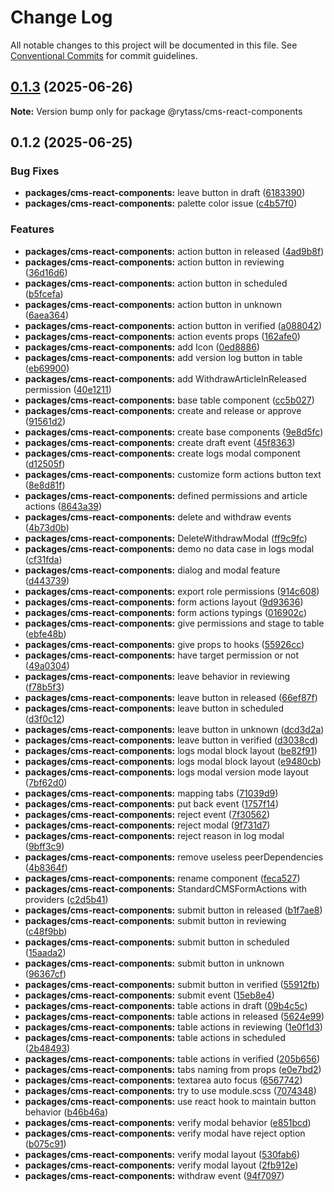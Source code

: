 # Change Log

All notable changes to this project will be documented in this file.
See [Conventional Commits](https://conventionalcommits.org) for commit guidelines.

## [0.1.3](https://github.com/Rytass/Utils/compare/@rytass/cms-react-components@0.1.2...@rytass/cms-react-components@0.1.3) (2025-06-26)

**Note:** Version bump only for package @rytass/cms-react-components

## 0.1.2 (2025-06-25)

### Bug Fixes

- **packages/cms-react-components:** leave button in draft ([6183390](https://github.com/Rytass/Utils/commit/618339007880e5cf29527d065ca3dc641c5a5184))
- **packages/cms-react-components:** palette color issue ([c4b57f0](https://github.com/Rytass/Utils/commit/c4b57f06a5c80a4947873975cf362f90152bd955))

### Features

- **packages/cms-react-components:** action button in released ([4ad9b8f](https://github.com/Rytass/Utils/commit/4ad9b8f51869ec5e5774155f041bca562e630f64))
- **packages/cms-react-components:** action button in reviewing ([36d16d6](https://github.com/Rytass/Utils/commit/36d16d64558e58c459f306302edbb2abbe101445))
- **packages/cms-react-components:** action button in scheduled ([b5fcefa](https://github.com/Rytass/Utils/commit/b5fcefaa4066712c4f93b8f2149f5b8d1493bfa9))
- **packages/cms-react-components:** action button in unknown ([6aea364](https://github.com/Rytass/Utils/commit/6aea364da12145c880b4dd507fd561b46e48e435))
- **packages/cms-react-components:** action button in verified ([a088042](https://github.com/Rytass/Utils/commit/a088042588ebe9433f8f77cfe98bb402b86f2990))
- **packages/cms-react-components:** action events props ([162afe0](https://github.com/Rytass/Utils/commit/162afe05fac7c3f54bb02f62b1fc21edc8702d27))
- **packages/cms-react-components:** add Icon ([0ed8886](https://github.com/Rytass/Utils/commit/0ed8886ce699ed4bac4edf33bb84acd7153cb67c))
- **packages/cms-react-components:** add version log button in table ([eb69900](https://github.com/Rytass/Utils/commit/eb6990031db650ce1ba77f18758fd28319c0cf28))
- **packages/cms-react-components:** add WithdrawArticleInReleased permission ([40e1211](https://github.com/Rytass/Utils/commit/40e12110944c2bb303f0779d23a3aa5aba875651))
- **packages/cms-react-components:** base table component ([cc5b027](https://github.com/Rytass/Utils/commit/cc5b027c920a48016af54330f2739774e839e280))
- **packages/cms-react-components:** create and release or approve ([91561d2](https://github.com/Rytass/Utils/commit/91561d212b8d2878b72d4d6969f4261a51b811cc))
- **packages/cms-react-components:** create base components ([9e8d5fc](https://github.com/Rytass/Utils/commit/9e8d5fc5b5358b60fb8919656ee23356295fdcff))
- **packages/cms-react-components:** create draft event ([45f8363](https://github.com/Rytass/Utils/commit/45f83637c177b0e0db68dde7caf91cbca6fff2e4))
- **packages/cms-react-components:** create logs modal component ([d12505f](https://github.com/Rytass/Utils/commit/d12505f0eb24a32cdecec3739577cdd597c8d989))
- **packages/cms-react-components:** customize form actions button text ([8e8d81f](https://github.com/Rytass/Utils/commit/8e8d81f0556392efca5d9202e2fdf538a2c5507b))
- **packages/cms-react-components:** defined permissions and article actions ([8643a39](https://github.com/Rytass/Utils/commit/8643a390667f85ff469ca32aeaeaa72657c62b01))
- **packages/cms-react-components:** delete and withdraw events ([4b73d0b](https://github.com/Rytass/Utils/commit/4b73d0b717071365fa69416d3cbc3f2b3890343b))
- **packages/cms-react-components:** DeleteWithdrawModal ([ff9c9fc](https://github.com/Rytass/Utils/commit/ff9c9fc30e6b3254f6298da461f76defb021bc59))
- **packages/cms-react-components:** demo no data case in logs modal ([cf31fda](https://github.com/Rytass/Utils/commit/cf31fdacba62223d94eeb7e2a202b2e398f4dfe6))
- **packages/cms-react-components:** dialog and modal feature ([d443739](https://github.com/Rytass/Utils/commit/d443739a25484e139ea4984e3e87c81add1755e0))
- **packages/cms-react-components:** export role permissions ([914c608](https://github.com/Rytass/Utils/commit/914c608f4a9e2c1a9031cfad69eacc0bc0dc8530))
- **packages/cms-react-components:** form actions layout ([9d93636](https://github.com/Rytass/Utils/commit/9d93636631a167051370e7c1567fd3a618a92b19))
- **packages/cms-react-components:** form actions typings ([016902c](https://github.com/Rytass/Utils/commit/016902cebfdf35bd861f40e9c552fb7e22e55b7f))
- **packages/cms-react-components:** give permissions and stage to table ([ebfe48b](https://github.com/Rytass/Utils/commit/ebfe48bd0a52a1d9dbd89167699ab2e1a7b9b0b7))
- **packages/cms-react-components:** give props to hooks ([55926cc](https://github.com/Rytass/Utils/commit/55926ccd2fe351c8a1b5c7a068632b0a3962d563))
- **packages/cms-react-components:** have target permission or not ([49a0304](https://github.com/Rytass/Utils/commit/49a0304be18fcfff95cd5cd8416f6dd0d1e59066))
- **packages/cms-react-components:** leave behavior in reviewing ([f78b5f3](https://github.com/Rytass/Utils/commit/f78b5f3aaf852df4d4efdabf5bcd6cf64e4ea171))
- **packages/cms-react-components:** leave button in released ([66ef87f](https://github.com/Rytass/Utils/commit/66ef87f0faaeddc63dc850ac4a8137c999efa8ae))
- **packages/cms-react-components:** leave button in scheduled ([d3f0c12](https://github.com/Rytass/Utils/commit/d3f0c12f3513ad1280d6737ba83d0be22d32df66))
- **packages/cms-react-components:** leave button in unknown ([dcd3d2a](https://github.com/Rytass/Utils/commit/dcd3d2a3412c995d540ea447d89ee7a761a09b1b))
- **packages/cms-react-components:** leave button in verified ([d3038cd](https://github.com/Rytass/Utils/commit/d3038cdcd8d814b0480ebd09a0ab6f4880e0b3cf))
- **packages/cms-react-components:** logs modal block layout ([be82f91](https://github.com/Rytass/Utils/commit/be82f91ba064f32f9484a4a960a3c3cf839f8eee))
- **packages/cms-react-components:** logs modal block layout ([e9480cb](https://github.com/Rytass/Utils/commit/e9480cbe80a83fc64e1051610944c37a81b64881))
- **packages/cms-react-components:** logs modal version mode layout ([7bf62d0](https://github.com/Rytass/Utils/commit/7bf62d0e654d86e815adaa0ccad46abdc9502a20))
- **packages/cms-react-components:** mapping tabs ([71039d9](https://github.com/Rytass/Utils/commit/71039d98efddd0d91ced196020054d778462eaf6))
- **packages/cms-react-components:** put back event ([1757f14](https://github.com/Rytass/Utils/commit/1757f143e44f3dda133622197d3becf5bbeb821a))
- **packages/cms-react-components:** reject event ([7f30562](https://github.com/Rytass/Utils/commit/7f305629b0bd91e226fb572ed8be1134b8d18046))
- **packages/cms-react-components:** reject modal ([9f731d7](https://github.com/Rytass/Utils/commit/9f731d7f1466067e2e2438b500f982050e23a02b))
- **packages/cms-react-components:** reject reason in log modal ([9bff3c9](https://github.com/Rytass/Utils/commit/9bff3c97aff3293bf618bfd7a8fdb7fe54d5a751))
- **packages/cms-react-components:** remove useless peerDependencies ([4b8364f](https://github.com/Rytass/Utils/commit/4b8364f9ce1f0995338586b3cb84b60a9ff279bb))
- **packages/cms-react-components:** rename component ([feca527](https://github.com/Rytass/Utils/commit/feca5278aaa0eb4f96aafed11069bdec148a9688))
- **packages/cms-react-components:** StandardCMSFormActions with providers ([c2d5b41](https://github.com/Rytass/Utils/commit/c2d5b41efcf8197832f5a9f664252dfa9a3da621))
- **packages/cms-react-components:** submit button in released ([b1f7ae8](https://github.com/Rytass/Utils/commit/b1f7ae8f4d95f7b9dd0c555e0a28e9834572e715))
- **packages/cms-react-components:** submit button in reviewing ([c48f9bb](https://github.com/Rytass/Utils/commit/c48f9bb2f09a72854375e95e2c162d69fe13faac))
- **packages/cms-react-components:** submit button in scheduled ([15aada2](https://github.com/Rytass/Utils/commit/15aada2ad6f3f081cb3d6094062892574f9a6277))
- **packages/cms-react-components:** submit button in unknown ([96367cf](https://github.com/Rytass/Utils/commit/96367cf9344fdaaeac2d0b9769a3adcb7d4b7c5d))
- **packages/cms-react-components:** submit button in verified ([55912fb](https://github.com/Rytass/Utils/commit/55912fbdb03a3253204353b2b2c771c8f0de12e8))
- **packages/cms-react-components:** submit event ([15eb8e4](https://github.com/Rytass/Utils/commit/15eb8e49ea480a6894c37c5522c34185edd5bb6d))
- **packages/cms-react-components:** table actions in draft ([09b4c5c](https://github.com/Rytass/Utils/commit/09b4c5c214c7d718e5430f8b179f9a4226244756))
- **packages/cms-react-components:** table actions in released ([5624e99](https://github.com/Rytass/Utils/commit/5624e999d630cc1ca055606d9b9a9d5f7dbc00c0))
- **packages/cms-react-components:** table actions in reviewing ([1e0f1d3](https://github.com/Rytass/Utils/commit/1e0f1d3ae7837dc5c849d2e2a2d166123e7fe3b3))
- **packages/cms-react-components:** table actions in scheduled ([2b48493](https://github.com/Rytass/Utils/commit/2b48493ce170b544fe2a275ec23914650abe40a0))
- **packages/cms-react-components:** table actions in verified ([205b656](https://github.com/Rytass/Utils/commit/205b656b55cce1e77bd9cda86be6ab1911a9deda))
- **packages/cms-react-components:** tabs naming from props ([e0e7bd2](https://github.com/Rytass/Utils/commit/e0e7bd27b617862581ce5a4b2bb408fe8b70aef7))
- **packages/cms-react-components:** textarea auto focus ([6567742](https://github.com/Rytass/Utils/commit/6567742c25a998b8d6620e1f8395a1906de5f5a5))
- **packages/cms-react-components:** try to use module.scss ([7074348](https://github.com/Rytass/Utils/commit/70743486deeb29d32462faa2221cd1cacf4833ae))
- **packages/cms-react-components:** use react hook to maintain button behavior ([b46b46a](https://github.com/Rytass/Utils/commit/b46b46a9f9d48b0f9899125c4b5765fd4e466311))
- **packages/cms-react-components:** verify modal behavior ([e851bcd](https://github.com/Rytass/Utils/commit/e851bcde8a240217fe18f91ae8eedcbceeac1065))
- **packages/cms-react-components:** verify modal have reject option ([b075c91](https://github.com/Rytass/Utils/commit/b075c91ba99404fd097402b247aac0f27e05451a))
- **packages/cms-react-components:** verify modal layout ([530fab6](https://github.com/Rytass/Utils/commit/530fab650a6491976b69c667ddc8daa2bbbd9923))
- **packages/cms-react-components:** verify modal layout ([2fb912e](https://github.com/Rytass/Utils/commit/2fb912e94d5f551c8a81231887e40400853442e2))
- **packages/cms-react-components:** withdraw event ([94f7097](https://github.com/Rytass/Utils/commit/94f7097d3080ab914363ccd1ea5b27e6c8ba97c9))
